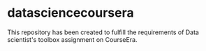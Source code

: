 datasciencecoursera
===================

This repository has been created to fulfill the requirements of Data scientist's toolbox assignment on CourseEra.
